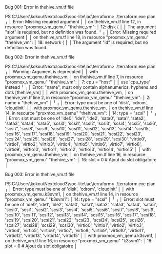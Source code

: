Bug 001: Error in thehive_vm.tf file

PS C:\Users\kokou\Nextcloud3\soc-lite\iac\terraform> .\terraform.exe plan
╷
│ Error: Missing required argument
│
│   on thehive_vm.tf line 12, in resource "proxmox_vm_qemu" "thehive_vm":
│   12:   disk {
│
│ The argument "slot" is required, but no definition was found.
╵
╷
│ Error: Missing required argument
│
│   on thehive_vm.tf line 18, in resource "proxmox_vm_qemu" "thehive_vm":
│   18:   network {
│
│ The argument "id" is required, but no definition was found.

Bug 002: Error in thehive_vm.tf file

PS C:\Users\kokou\Nextcloud3\soc-lite\iac\terraform> .\terraform.exe plan
╷
│ Warning: Argument is deprecated
│
│   with proxmox_vm_qemu.thehive_vm,
│   on thehive_vm.tf line 7, in resource "proxmox_vm_qemu" "thehive_vm":
│    7:   cpu     = "host"
│
│ use 'cpu_type' instead
╵
╷
│ Error: "name", must only contain alphanumerics, hyphens and dots [thehive_vm]
│
│   with proxmox_vm_qemu.thehive_vm,
│   on thehive_vm.tf line 2, in resource "proxmox_vm_qemu" "thehive_vm":
│    2:   name        = "thehive_vm"
│
╵
╷
│ Error: type must be one of 'disk', 'cdrom', 'cloudinit'
│
│   with proxmox_vm_qemu.thehive_vm,
│   on thehive_vm.tf line 14, in resource "proxmox_vm_qemu" "thehive_vm":
│   14:     type    = "scsi"
│
╵
╷
│ Error: slot must be one of 'ide0', 'ide1', 'ide2', 'sata0', 'sata1', 'sata2', 'sata3', 'sata4', 'sata5', 'scsi0', 'scsi1', 'scsi2', 'scsi3', 'scsi4', 'scsi5', 'scsi6', 'scsi7', 'scsi8', 'scsi9', 'scsi10', 'scsi11', 'scsi12', 'scsi13', 'scsi14', 'scsi15', 'scsi16', 'scsi17', 'scsi18', 'scsi19', 'scsi20', 'scsi21', 'scsi22', 'scsi23', 'scsi24', 'scsi25', 'scsi26', 'scsi27', 'scsi28', 'scsi29', 'scsi30', 'virtio0', 'virtio1', 'virtio2', 'virtio3', 'virtio4', 'virtio5', 'virtio6', 'virtio7', 'virtio8', 'virtio9', 'virtio10', 'virtio11', 'virtio12', 'virtio13', 'virtio14', 'virtio15'
│
│   with proxmox_vm_qemu.thehive_vm,
│   on thehive_vm.tf line 16, in resource "proxmox_vm_qemu" "thehive_vm":
│   16:     slot    = 0  # Ajout du slot obligatoire
│

Bug 003: Error in thehive_vm.tf file

PS C:\Users\kokou\Nextcloud3\soc-lite\iac\terraform> .\terraform.exe plan
╷
│ Error: type must be one of 'disk', 'cdrom', 'cloudinit'
│
│   with proxmox_vm_qemu.k3svm1,
│   on thehive_vm.tf line 14, in resource "proxmox_vm_qemu" "k3svm1":
│   14:     type    = "scsi"
│
╵
╷
│ Error: slot must be one of 'ide0', 'ide1', 'ide2', 'sata0', 'sata1', 'sata2', 'sata3', 'sata4', 'sata5', 'scsi0', 'scsi1', 'scsi2', 'scsi3', 'scsi4', 'scsi5', 'scsi6', 'scsi7', 'scsi8', 'scsi9', 'scsi10', 'scsi11', 'scsi12', 'scsi13', 'scsi14', 'scsi15', 'scsi16', 'scsi17', 'scsi18', 'scsi19', 'scsi20', 'scsi21', 'scsi22', 'scsi23', 'scsi24', 'scsi25', 'scsi26', 'scsi27', 'scsi28', 'scsi29', 'scsi30', 'virtio0', 'virtio1', 'virtio2', 'virtio3', 'virtio4', 'virtio5', 'virtio6', 'virtio7', 'virtio8', 'virtio9', 'virtio10', 'virtio11', 'virtio12', 'virtio13', 'virtio14', 'virtio15'
│
│   with proxmox_vm_qemu.k3svm1,
│   on thehive_vm.tf line 16, in resource "proxmox_vm_qemu" "k3svm1":
│   16:     slot    = 0  # Ajout du slot obligatoire
│
